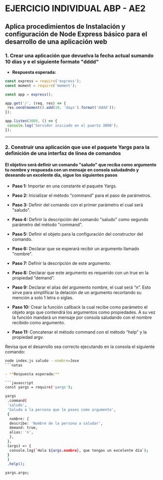 # EJERCICIO INDIVIDUAL ABP - AE2

## Aplica procedimientos de Instalación y configuración de Node Express básico para el desarrollo de una aplicación web

### 1. Crear una aplicación que devuelva la fecha actual sumando 10 días y e el siguiente formato "dddd"

- **Respuesta esperada:**

```javascript
const express = require('express');
const moment = require('moment');

const app = express();

app.get('/', (req, res) => {
 res.send(moment().add(10, 'days').format('dddd'));
});

app.listen(3000, () => {
 console.log('Servidor iniciado en el puerto 3000');
});
```

---

### 2. Construir una aplicación que use el paquete Yargs para la definición de una interfaz de línea de comandos

#### El objetivo será definir un comando "saludo" que reciba como argumento tu nombre y respuesda con un mensaje en consola saludadndo y deseando un excelente día, sigue los siguientes pasos

- **Paso 1:** Importar en una constante el paquete Yargs.

- **Paso 2:** Inicializar el método "command" para el paso de parámetros.

- **Paso 3:** Definir del comando con el primer parámetro el cual será "saludo".

- **Paso 4:** Definir la descripción del comando "saludo" como segundo parámetro del método "command".

- **Paso 5:** Definir el objeto para la configuración del constructor del comando.

- **Paso 6:** Declarar que se esperará recibir un argumento llamado "nombre".

- **Paso 7:** Definir la descripción de este argumento.

- **Paso 8:** Declarar que este argumento es requerido con un true en la propiedad “demand”.

- **Paso 9:** Declarar el alias del argumento nombre, el cual será “n”. Esto sirve para simplificar la delación de un argumento recortando su mención a solo 1 letra o siglas.

- **Paso 10:** Crear la función callback la cual recibe como parámetro el objeto args que contendrá los argumentos como propiedades. A su vez la función mandará un mensaje por consola saludando con el nombre recibido como argumento.

- **Paso 11:** Concatenar el método command con el método “help” y la propiedad argv.

Revisa que el desarrollo sea correcto ejecutando en la consola el siguiente comando:

``` bash
node index.js saludo --nombre=Jose
```notas

- **Respuesta esperada:**

```javascript
const yargs = require('yargs');

yargs
 .command(
 'saludo',
 'Saluda a la persona que le pases como argumento',
 {
  nombre: {
  describe: 'Nombre de la persona a saludar',
  demand: true,
  alias: 'n',
  },
 },
 (args) => {
  console.log(`Hola ${args.nombre}, que tengas un excelente día`);
 }
 )
 .help();

yargs.argv;
```
